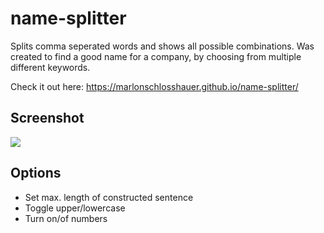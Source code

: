 # name-splitter

Splits comma seperated words and shows all possible combinations.
Was created to find a good name for a company, by choosing from multiple different keywords.

Check it out here: https://marlonschlosshauer.github.io/name-splitter/

## Screenshot

![](https://user-images.githubusercontent.com/24259317/172334766-bddcf84f-a1a2-4e0e-8380-8a70f6bece6c.png)

## Options
- Set max. length of constructed sentence
- Toggle upper/lowercase
- Turn on/of numbers
